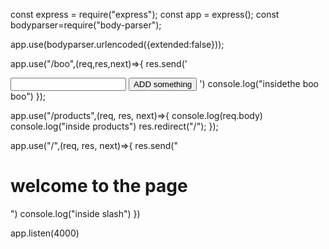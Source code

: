 const express = require("express");
const app = express();
const bodyparser=require("body-parser");

app.use(bodyparser.urlencoded({extended:false}));

app.use("/boo",(req,res,next)=>{
    res.send('<form action="/product" method ="POST"><input type="text" name="title"> <button type="submit"> ADD something</button> </forn>')
    console.log("insidethe boo boo")
});

app.use("/products",(req, res, next)=>{
    console.log(req.body)
    console.log("inside products")
    res.redirect("/");
});

app.use("/",(req, res, next)=>{
    res.send("<h1>welcome to the page</h1>")
    console.log("inside slash")
})

app.listen(4000)